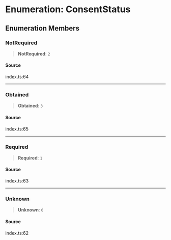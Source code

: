 # Enumeration: ConsentStatus

## Enumeration Members

### NotRequired

> **NotRequired**: `2`

#### Source

index.ts:64

***

### Obtained

> **Obtained**: `3`

#### Source

index.ts:65

***

### Required

> **Required**: `1`

#### Source

index.ts:63

***

### Unknown

> **Unknown**: `0`

#### Source

index.ts:62
